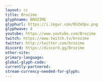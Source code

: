 ```yaml
---
layout: cc
title: Brozime
glyphname: BROZIME
glyphurl: https://i.imgur.com/RhZeOpv.png
glyphwave: 4
youtube: https://www.youtube.com/Brozime
twitch: https://www.twitch.tv/brozime
twitter: http://twitter.com/brozime
discord: https://discord.gg/Brozime
other-site: 
primary-language: 
global-glyph-code: 
currently-partnered: 
stream-currency-needed-for-glyph: 
---
```


